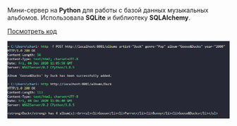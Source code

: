 Мини-сервер на **Python** для работы с базой данных музыкальных альбомов. Использовала **SQLite** и библиотеку **SQLAlchemy**.

[Посмотреть код](https://github.com/charlieplanka/skillfactory-B6-music-albums)

![Project Image](../../assets/images/projects/albums.png)
